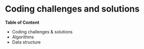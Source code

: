 Coding challenges and solutions
=====================================

__Table of Content__
- Coding challenges & solutions 
- Algorithms 
- Data structure